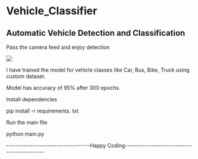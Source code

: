 # Vehicle_Classifier
## Automatic Vehicle Detection and Classification

Pass the camera feed and enjoy detection 


![](https://github.com/mdhamid160/Vehicle_Classifier/blob/main/car.gif)

I have trained the model for vehicle classes like Car, Bus, Bike, Truck using custom dataset.

Model has accuracy of 95% after 300 epochs.

Install dependencies 

pip install -r requirements. txt

Run the main file 

python main.py


-----------------------------------Happy Coding--------------------------------------------

